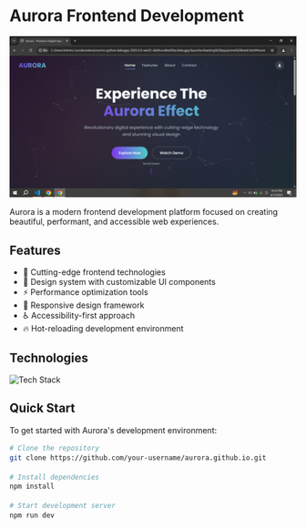 # Aurora Frontend Development

![Aurora Logo](https://raw.githubusercontent.com/Ahmadjamil888/aurora.github.io/refs/heads/main/Screenshot%20(33).png) <!-- Replace with your actual logo -->

Aurora is a modern frontend development platform focused on creating beautiful, performant, and accessible web experiences.

## Features

- 🚀 Cutting-edge frontend technologies
- 🎨 Design system with customizable UI components
- ⚡ Performance optimization tools
- 📱 Responsive design framework
- ♿ Accessibility-first approach
- 🔥 Hot-reloading development environment

## Technologies

![Tech Stack](https://skillicons.dev/icons?i=html,css,js,bootstrap,tailwind)

## Quick Start

To get started with Aurora's development environment:

```bash
# Clone the repository
git clone https://github.com/your-username/aurora.github.io.git

# Install dependencies
npm install

# Start development server
npm run dev
